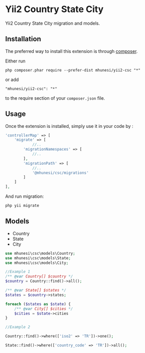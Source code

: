 Yii2 Country State City
=======================
Yii2 Country State City migration and models.

Installation
------------

The preferred way to install this extension is through [composer](http://getcomposer.org/download/).

Either run

```
php composer.phar require --prefer-dist mhunesi/yii2-csc "*"
```

or add

```
"mhunesi/yii2-csc": "*"
```

to the require section of your `composer.json` file.


Usage
-----

Once the extension is installed, simply use it in your code by  :

```php
'controllerMap' => [
    'migrate' => [
            //..
        'migrationNamespaces' => [
            //..
        ],
        'migrationPath' => [
            //..
            '@mhunesi/csc/migrations'
        ]
    ]
],
```

And run migration:

```php
php yii migrate
```

## Models

* Country
* State
* City

```php
use mhunesi\csc\models\Country;
use mhunesi\csc\models\State;
use mhunesi\csc\models\City;

//Example 1
/** @var Country[] $country */
$country = Country::find()->all();

/** @var State[] $states */
$states = $country->states;

foreach ($states as $state) {
    /** @var City[] $cities */
    $cities = $state->cities
}

//Example 2

Country::find()->where(['iso2' => 'TR'])->one();

State::find()->where(['country_code' => 'TR'])->all();

```